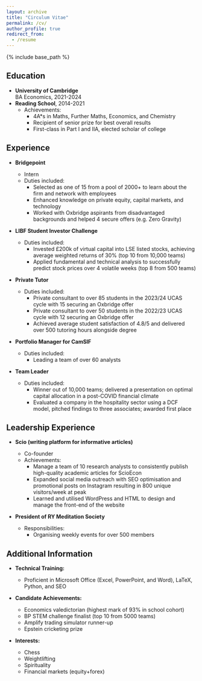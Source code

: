 ```yaml
---
layout: archive
title: "Circulum Vitae"
permalink: /cv/
author_profile: true
redirect_from:
  - /resume
---
```


{% include base_path %}


## Education

* **University of Cambridge**  
  BA Economics, 2021-2024
* **Reading School**, 2014-2021  
  * Achievements: 
    - 4A*s in Maths, Further Maths, Economics, and Chemistry
    - Recipient of senior prize for best overall results
    - First-class in Part I and IIA, elected scholar of college

## Experience

* **Bridgepoint**
  * Intern
  * Duties included:
    - Selected as one of 15 from a pool of 2000+ to learn about the firm and network with employees
    - Enhanced knowledge on private equity, capital markets, and technology
    - Worked with Oxbridge aspirants from disadvantaged backgrounds and helped 4 secure offers (e.g. Zero Gravity)

* **LIBF Student Investor Challenge**
  * Duties included:
    - Invested £200k of virtual capital into LSE listed stocks, achieving average weighted returns of 30% (top 10 from 10,000 teams)
    - Applied fundamental and technical analysis to successfully predict stock prices over 4 volatile weeks (top 8 from 500 teams)

* **Private Tutor**
  * Duties included:
    - Private consultant to over 85 students in the 2023/24 UCAS cycle with 15 securing an Oxbridge offer
    - Private consultant to over 50 students in the 2022/23 UCAS cycle with 12 securing an Oxbridge offer
    - Achieved average student satisfaction of 4.8/5 and delivered over 500 tutoring hours alongside degree

* **Portfolio Manager for CamSIF**
  * Duties included:
    - Leading a team of over 60 analysts

* **Team Leader**
  * Duties included:
    - Winner out of 10,000 teams; delivered a presentation on optimal capital allocation in a post-COVID financial climate
    - Evaluated a company in the hospitality sector using a DCF model, pitched findings to three associates; awarded first place

## Leadership Experience

* **Scio (writing platform for informative articles)**
  * Co-founder
  * Achievements:
    - Manage a team of 10 research analysts to consistently publish high-quality academic articles for ScioEcon
    - Expanded social media outreach with SEO optimisation and promotional posts on Instagram resulting in 800 unique visitors/week at peak
    - Learned and utilised WordPress and HTML to design and manage the front-end of the website

* **President of RY Meditation Society**
  * Responsibilities:
    - Organising weekly events for over 500 members

## Additional Information

* **Technical Training:**
  * Proficient in Microsoft Office (Excel, PowerPoint, and Word), LaTeX, Python, and SEO

* **Candidate Achievements:**
  * Economics valedictorian (highest mark of 93% in school cohort)
  * BP STEM challenge finalist (top 10 from 5000 teams)
  * Amplify trading simulator runner-up
  * Epstein cricketing prize

* **Interests:**
  * Chess
  * Weightlifting
  * Spirituality
  * Financial markets (equity+forex)